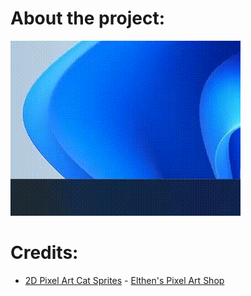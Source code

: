 # About the project:
![cat-gif](desktop-pet.gif)
# Credits:
- [2D Pixel Art Cat Sprites](https://elthen.itch.io/2d-pixel-art-cat-sprites) - [Elthen's Pixel Art Shop](https://elthen.itch.io/)